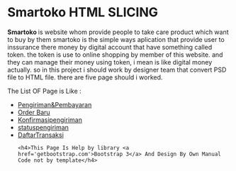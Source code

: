   <h1>Smartoko HTML SLICING</h1>
  
  <p>
    <strong>Smartoko </strong>is website whom provide people to take care product which want to buy by them
    smartoko is the simple ways aplication that provide user to inssurance there money by digital account that 
    have something called token. the token is use to online shopping by member of this website. and they can manage their 
    money using token, i mean is like digital money actually. so in this project i should work by designer team
    that convert PSD file to HTML file. there are five page should i worked.
  </p>
  
  The List OF Page is Like : 
  <ul>
    <li>
        <a href=''> Pengiriman&Pembayaran </a>
    </li>
    <li>
        <a href=''>Order Baru</a>
    </li>
    <li>
        <a href=''>Konfirmasipengiriman</a>
    </li>
    <li>
        <a href=''>statuspengiriman</a>
    </li>
    <li>
        <a href=''>DaftarTransaksi</a>
    </li>
    
    
    <h4>This Page Is Help by library <a href='getbootstrap.com'>Bootstrap 3</a> And Design By Own Manual Code not by template</h4>
    
  </ul>
